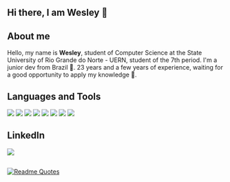 
## Hi there, I am Wesley 👋

## About me

Hello, my name is **Wesley**, student of Computer Science at the State University of Rio Grande do Norte - UERN, student of the 7th period. I'm a junior dev from Brazil :green_heart:. 23 years and a few years of experience, waiting for a good opportunity to apply my knowledge :muscle:.

## Languages and Tools

<img src="https://img.shields.io/badge/javascript%20-%23323330.svg?&style=for-the-badge&logo=javascript&logoColor=%23F7DF1E"/> <img src="https://img.shields.io/badge/typescript%20-%23007ACC.svg?&style=for-the-badge&logo=typescript&logoColor=white"/> <img src="https://img.shields.io/badge/node.js%20-%2343853D.svg?&style=for-the-badge&logo=node.js&logoColor=white"/> <img src="https://img.shields.io/badge/html5%20-%23E34F26.svg?&style=for-the-badge&logo=html5&logoColor=white"/> <img src="https://img.shields.io/badge/css3%20-%231572B6.svg?&style=for-the-badge&logo=css3&logoColor=white"/> <img src="https://img.shields.io/badge/express.js%20-%23404d59.svg?&style=for-the-badge"/> <img src="https://img.shields.io/badge/react%20-%2320232a.svg?&style=for-the-badge&logo=react&logoColor=%2361DAFB"/> <img src="https://img.shields.io/badge/sqlite-%2307405e.svg?&style=for-the-badge&logo=sqlite&logoColor=white"/>

## LinkedIn
<a href="https://www.linkedin.com/in/wesleyisrael/">
<img src="https://img.shields.io/badge/linkedin%20-%230077B5.svg?&style=for-the-badge&logo=linkedin&logoColor=white"/>
</a>

## 
[![Readme Quotes](https://quotes-github-readme.vercel.app/api?type=horizontal)](https://github.com/piyushsuthar/github-readme-quotes)
